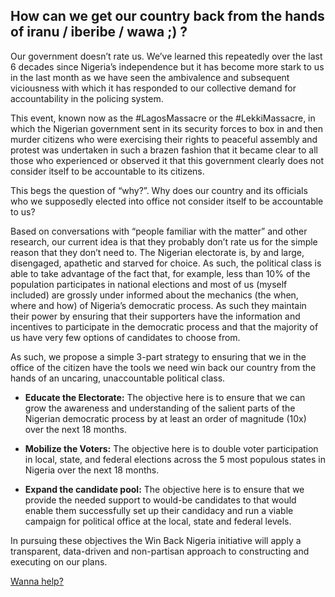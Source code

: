 
## How can we get our country back from the hands of iranu / iberibe / wawa ;) ?

Our government doesn’t rate us. We’ve learned this repeatedly over the last 6 decades since Nigeria’s independence but it has become more stark to us in the last month as we have seen the ambivalence and subsequent viciousness with which it has responded to our collective demand for accountability in the policing system.

This event, known now as the #LagosMassacre or the #LekkiMassacre, in which the Nigerian government sent in its security forces to box in and then murder citizens who were exercising their rights to peaceful assembly and protest was undertaken in such a brazen fashion that it became clear to all those who experienced or observed it that this government clearly does not consider itself to be accountable to its citizens.

This begs the question of “why?”. Why does our country and its officials who we supposedly elected into office not consider itself to be accountable to us?

Based on conversations with “people familiar with the matter” and other research, our current idea is that they probably don’t rate us for the simple reason that they don’t need to. The Nigerian electorate is, by and large, disengaged, apathetic and starved for choice. As such, the political class is able to take advantage of the fact that, for example, less than 10% of the population participates in national elections and most of us (myself included) are grossly under informed about the mechanics (the when, where and how) of Nigeria’s democratic process. As such they maintain their power by ensuring that their supporters have the information and incentives to participate in the democratic process and that the majority of us have very few options of candidates to choose from.

As such, we propose a simple 3-part strategy to ensuring that we in the office of the citizen have the tools we need win back our country from the hands of an uncaring, unaccountable political class.

* **Educate the Electorate:** The objective here is to ensure that we can grow the awareness and understanding of the salient parts of the Nigerian democratic process by at least an order of magnitude (10x) over the next 18 months.

* **Mobilize the Voters:** The objective here is to double voter participation in local, state, and federal elections across the 5 most populous states in Nigeria over the next 18 months.

* **Expand the candidate pool:** The objective here is to ensure that we provide the needed support to would-be candidates to that would enable them successfully set up their candidacy and run a viable campaign for political office at the local, state and federal levels.

In pursuing these objectives the Win Back Nigeria initiative will apply a transparent, data-driven and non-partisan approach to constructing and executing on our plans.

[Wanna help?]()
